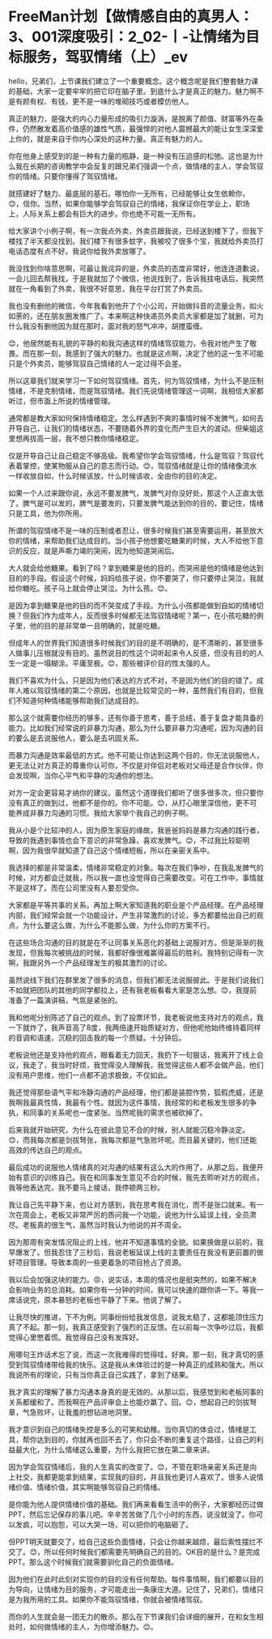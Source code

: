 # FreeMan计划【做情感自由的真男人：3、001深度吸引：2_02-丨-让情绪为目标服务，驾驭情绪（上）_ev

hello，兄弟们，上节课我们建立了一个重要概念。这个概念呢是我们整套魅力课的基础，大家一定要牢牢的把它印在脑子里。到底什么才是真正的魅力。魅力啊不是有颜有权、有钱，更不是一味的堆砌技巧或者模仿他人。

真正的魅力，是强大的内心力量形成的吸引力漩涡，是脱离了颜值、财富等外在条件，仍然散发着高价值感的雄性气质，最强悍的对他人震撼最大的能让女生深深爱上你的，就是来自于你内心深处的这种力量。真正有魅力的人。

你在他身上感受到的是一种有力量的瓶静，是一种没有压迫感的松弛。这也是为什么我在长期的咨询教学中会反复的跟兄弟们强调一个点，做情绪的主人，学会驾驭你的情绪。只要你懂得了驾驭情绪。

就搭建好了魅力、最底层的基石。哪怕你一无所有，已经能够让女生依赖你，😊，信你。当然，如果你能够学会驾驭自己的情绪，我保证你在学业上，职场上，人际关系上都会有巨大的进步。你也绝不可能一无所有。

给大家讲个小例子啊，有一次我点外卖，外卖员跟我说，已经送到楼下了，但我下楼找了半天都没找到。我们楼下有很多蚊字，我被咬了很多个宝，我就给外卖员打电话态度有点不好。我说你给我外卖放哪了。

我没找到你啥意思啊，可最让我诧异的是，外卖员的态度非常好，他连连道歉说，一会儿回去帮我找，于是我就加了个微信，他说找到了，告诉我挂电话后，我突然就在一角看到了外卖，我很不好意思，我在平台打赏了外卖员。

我也没有删他的微信，今年我看到他开了个小公司，开始做抖音的流量业务，如火如荼的，还在朋友圈发推广了。本来啊这种快递员外卖员大家都是加了就删，可为什么我没有删他因为就在那时，面对我的怒气冲冲，胡搅蛮缠。

😊，他居然能有礼貌的平静的和我沟通这样的情绪驾驭能力，令我对他产生了敬畏。而在那一刻，我感到了强大的魅力。也就是这点啊，决定了他的这一生不可能只是个外卖员，能够驾驭自己情绪的人一定过得不会差。

所以这章我们就来学习一下如何驾驭情绪。首先，何为驾驭情绪，为什么不是压制情绪，不是克制情绪，而是驾驭情绪。我们先说情绪管理这一词啊，我相信大家都听过，但市面上所说的情绪管理。

通常都是教大家如何保持情绪稳定。怎么样遇到不爽的事情时候不发脾气，如何去开导自己，让我们的情绪状态，不要随着外界的变化而产生巨大的波动。但柴姐这里想再拔高一层，我不想只教你情绪稳定。

仅是开导自己让自己稳定不够高级。我希望你学会驾驭情绪，什么是驾驭？驾驭代表着掌控，使某物服从自己的意志而行动。😊，驾驭情绪就是让你的情绪像流水一样收放自如，什么时候该放，什么时候该收，全由你的目的决定。

如果一个人过来跟你说，永远不要发脾气，发脾气对你没好处，那这个人正直太低了。脾气是可以发的，脾气是要发的，只要发脾气能达到你的目的，要记住，情绪只是工具，他为你所用。

所谓的驾驭情绪不是一味的压制或者忍让，很多时候我们甚至需要运用，甚至放大你的情绪，来帮助我们达成目的。当小孩子他想要吃糖果的时候，大人不给他下意识的反应，就是声嘶力竭的哭闹，因为他知道哭闹后。

大人就会给他糖果。看到了吗？拿到糖果是他的目的，而哭闹是他的情绪是他达到目的的手段。假设这个时候，妈妈给孩子说，你不要哭了，你只要停止哭泣，我就给你糖吃。孩子马上就会停止哭泣。为什么孩。😊。

是因为拿到糖果是他的目的而不哭变成了手段。为什么小孩都能做到自如的情绪切换？但我们作为成年人，反而很多时候都无法驾驭情绪呢？第一，在小孩吃糖的例子里，他的目的是非常单一且明确的，就是吃糖。

但成年人的世界我们知道很多时候我们的目的是不明确的，是不清晰的，甚至很多人做事儿压根就没有目的。虽然说目的性这个词听起来令人反感，但没有目的的人生一定是一塌糊涂。平庸至极。😊，那些被评价目的性太强的人。

我们不喜欢为什么，只是因为他们表达的方式不对，不是因为他们的目的错了。成年人难以驾驭情绪的第二个原因，也就是比较常见的一种，虽然我们有目的，但我们不知道何种情绪能够帮助我们达成目的。

那么这个就需要你经历的够多，还有你善于思考，善于总结，善于复盘才能具备的能力。比如我们经常说的非暴力沟通，那么为什么要非暴力沟通呢，因为沟通的目的要么是去说服他人，要么是去巩固关系。

而暴力沟通是效率最低的方式。他不可能让你达到这两个目的，你无法说服他人，更无法让对方真正的尊重你认可你，不仅是对伴侣对老板对父母还是合作伙伴，你会发现啊，当你心平气和平静的沟通你的想法。

对方一定会更容易才纳你的建议。虽然这个道理我们都听了很多很多次，但只要你没有真正的做到过，他都不是你的。你不可能。😊，从打心眼里深信他，更不可能养成非暴力沟通的习惯。我给大家举个我自己的例子啊。

我从小是个比较冲的人，因为原生家庭的缘故，我爸爸妈妈是暴力沟通的践行者，导致的我遇到事情也会下意识的非常急躁，喜欢发脾气。😊，不过我比较聪明啊，因为我很早就知道了自己这个情绪短板，所以在亲密关系中。

我选择的都是非常温柔，情绪非常稳定的对象。每次在我们争吵，在我乱发脾气的时候，对方都会迁就我，所以我一直也没觉得自己需要改变。可在工作中，事情就不是这样了。而在公司里没有人要忍受你。

大家都是平等共事的关系。再加上啊大家知道我的职业是个产品经理。在产品经理内部，我们经常会就一个功能设计，产生非常激烈的讨论，多方都要给出自己的观点，为什么要这么做，为什么不能那么做，为什么你的方案不行。

在这些场合沟通的目的就是在不让同事关系恶化的基础上说服对方。但是渐渐的我发现，但我每次被挑战的时候，我都好像很难赢得最后的胜利。我特别记得有一次啊，我跟另外一个产品经理发生的极其激烈的讨论。

虽然说线下我们在群里发了很多的消息，但我们都无法说服彼此。于是我们说我们不如就把团队的其他的同学都拉上，还有我老板看看大家是怎么想。😊，我提前准备了一篇演讲稿，气氛是紧张的。

我和他呢分别陈述了自己的观点。到了投票环节，我老板说他支持对方的观点，我一下就炸了，我声音高了8度，我两倍速开始质疑对方，但他呢他始终维持着同样的音调和语速，沉稳的回击我的每一个质疑。十分钟后。

老板说他还是支持他的观点，眼看着无力回天，我扔下一句狠话，我离开了线上会议，我走了，我当时好烦，我觉得没人理解我，我觉得这些人都不会做产品，他们没有用户思维，他们一点都不追求极致，不仅如此。

我还觉得那些语气平和冷静沟通的产品经理，他们都是装腔作势，狐假虎威，还是我啊我最真性情，我最有个性。就因为这件事情，我经常的和老板发生很多的争执，和同事的关系呢也一度紧张。当然呢我的需求也被砍掉了。

后来我就开始研究，为什么在彼此意见不合的时候，别人就能沉稳冷静淡定。😊，而我每次都是剑拔弩张，我每次都是气急败坏呢。而且最关键的，他们还能高效的传达自己的观点。

最后成功的说服他人情绪真的对沟通的结果有这么大的作用了。从那之后，我便开始有意识的训练自己。我在和同事发生意见不合的时候，我先去聆听对方的观点，我等他表达完，我不要马上接话，我停顿两三秒。

我让自己先平静下来，也让对方感到，我在思考我在消化，而不是张口就来。有一次在周会上，老板又非常严厉的质问我一个功能，说他为什么延误上线，全员肃尽。老板真的很生气，虽然当时我认为他说的并不周全。

因为那周有突发情况阻止的上线，他并不知道事情的全貌。如果换做是以前的，我早爆发了。但我忍住了三秒后，我说老板延误上线的主要责任在我没有更前置的做好项目管理。导致本周的一些更着急的项目抢占了资源。

我以后会加强这块的能力。😡，说实话，本周的情况也是挺突然的，如果不解决会影响业务的总消耗。如果你有一分钟的时间，我可以快速的跟你讲一下。等我一席话说完，原本暴怒的老板也平静了下来。他说了解了。

让我尽快的推进，下不为例。同事纷纷给我发信息，说我太稳了，这都能顶住压力真了不起。那一刻，我真正感受到了强烈的正反馈。在以前每一次争吵过后，我都觉得心里憋着慌。我觉得自己没有发挥好。

用哪句王炸话术忘了说，而这一次我难得的觉得哇，好爽。那一刻，我才真切的感受到驾驭情绪带给我的快乐。这是我从未体验过的是一种真正的成熟和强大。所以我说所有的理论，只有当你真正自己实践了，拿到了结果。

我才真实的理解了暴力沟通本身真的是无效的。从那以后，我感觉到和老板同事的关系都缓和了。而我啊在产品评审会上也能炒赢了。回。😊，想起自己的剑拔弩章，气急败坏，让我羞的想钻进地洞里。

我才意识到自己的情绪失控是多么的可笑和幼稚。当你真切的体会过，情绪是工具，帮你达到目的，你就再也回不去了，你只会不断的重复这个路径，让自己的利益最大化，为什么情绪这么重要，为什么我把它放在第二章来讲。

因为学会驾驭情绪后，我的人生真实的改变了。😊，不管在职场亲密关系还是向上社交，我都更能拿到结果，实现我的目的，并且我也更讨人喜欢了。很多人说情绪价值、情绪价值，其实啊能够驾驭自己的情绪。

是你能为他人提供情绪价值的基础。我们再来看看生活中的例子，大家都经历过做PPT，然后忘记保存的事儿吧。辛辛苦苦做了几个小时的东西，说没就没了。你可以发疯，可以抱怨，可以大哭一场，可以把你的电脑砸了。

但PPT明天就要交了，给自己这些负面情绪，只会让你越来越烦，最后索性摆烂不交了。😊，所以任何时候我们都需要先明确自己的目的。OK目的是什么？是完成PPT。那么这个时候我们就需要驯化自己的负面情绪。

因为他们在此时此刻对实现你的目的没有任何帮助。每件事情啊，我们都要以目的为导向，让情绪为目的服务，才可能走出一条康庄大道。记住了，兄弟们，情绪只是为我所用的工具。如果你不能驾驭情绪，你就会被情绪驾驭。

而你的人生就会是一团无力的散杀。那么在下节课我们会详细的展开，在和女生相处时，如何做情绪的主人，为你增添魅力。😊。

